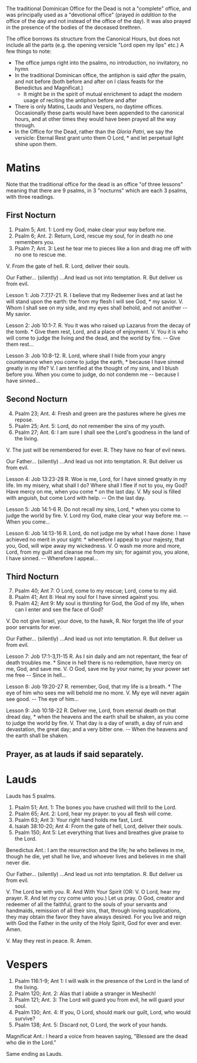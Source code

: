 The traditional Dominican Office for the Dead is not a "complete" office, and was principally used as a "devotional office" (prayed *in addition to* the office of the day and not instead of the office of the day).  It was also prayed in the presence of the bodies of the deceased brethren.  

The office borrows its structure from the Canonical Hours, but does not include all the parts (e.g. the opening versicle "Lord open my lips" etc.)  A few things to note: 
- The office jumps right into the psalms, no introduction, no invitatory, no hymn
- In the traditional Dominican office, the antiphon is said *after* the psalm, and not before (both  before and after on I class feasts for the Benedictus and Magnificat.)
  - It might be in the spirit of mutual enrichment to adapt the modern usage of reciting the antiphon before and after
- There is only Matins, Lauds and Vespers, no daytime offices.  Occasionally these parts would have been appended to the canonical hours, and at other times they would have been prayed all the way through.  
- In the Office for the Dead, rather than the *Gloria Patri*, we say the versicle: Eternal Rest grant unto them O Lord, * and let perpetual light shine upon them.


# Matins

Note that the traditional office for the dead is an office "of three lessons" meaning that there are 9 psalms, in 3 "nocturns" which are each 3 psalms, with three readings.

## First Nocturn
1. Psalm 5; Ant. 1: Lord my God, make clear your way before me.
2. Psalm 6; Ant. 2: Return, Lord, rescue my soul, for in death no one remembers you.
3. Psalm 7; Ant. 3: Lest he tear me to pieces like a lion and drag me off with no one to rescue me.

V. From the gate of hell.
R. Lord, deliver their souls.

Our Father... (silently) ...And lead us not into temptation. R. But deliver us from evil.

Lesson 1: Job 7:7,17-21.
R. I believe that my Redeemer lives and at last he will stand upon the earth: the from my flesh I will see God, * my savior.  V. Whom I shall see on my side, and my eyes shall behold, and not another -- My savior.  

Lesson 2: Job 10:1-7.
R. You it was who raised up Lazarus from the decay of the tomb. * Give them rest, Lord, and a place of enjoyment.  V. You it is who will come to judge the living and the dead, and the world by fire. -- Give them rest...

Lesson 3: Job 10:8-12.
R. Lord, where shall I hide from your angry countenance when you come to judge the earth, * because I have sinned greatly in my life?  V. I am terrified at the thought of my sins, and I blush before you.  When you come to judge, do not condemn me -- because I have sinned...

## Second Nocturn
4. Psalm 23; Ant. 4: Fresh and green are the pastures where he gives me repose.
5. Psalm 25; Ant. 5: Lord, do not remember the sins of my youth.
6. Psalm 27; Ant. 6: I am sure I shall see the Lord's goodness in the land of the living.

V. The just will be remembered for ever.
R. They have no fear of evil news.

Our Father... (silently) ...And lead us not into temptation. R. But deliver us from evil.

Lesson 4: Job 13:23-28
R. Woe is me, Lord, for I have sinned greatly in my life.  Im my misery, what shall I do?  Where shall I flee if not to you, my God? Have mercy on me, when you come * on the last day.  V. My soul is filled with anguish, but come Lord with help.  -- On the last day.

Lesson 5: Job 14:1-6
R. Do not recall my sins, Lord, * when you come to judge the world by fire.  V. Lord my God, make clear your way before me. -- When you come...

Lesson 6: Job 14:13-16
R. Lord, do not judge me by what I have done: I have achieved no merit in your sight: * wherefore I appeal to your majesty, that you, God, will wipe away my wickedness.  V. O wash me more and more, Lord, from my guilt and cleanse me from my sin; for against you, you alone, I have sinned. -- Wherefore I appeal...

## Third Nocturn
7. Psalm 40; Ant 7: O Lord, come to my rescue; Lord, come to my aid.
8. Psalm 41; Ant 8: Heal my soul for I have sinned against you.
9. Psalm 42; Ant 9: My soul is thirsting for God, the God of my life, when can I enter and see the face of God?

V. Do not give Israel, your dove, to the hawk,
R. Nor forget the life of your poor servants for ever.  

Our Father... (silently) ...And lead us not into temptation. R. But deliver us from evil.

Lesson 7: Job 17:1-3,11-15
R. As I sin daily and am not repentant, the fear of death troubles me. * Since in hell there is no redemption, have mercy on me, God, and save me.  V. O God, save me by your name; by your power set me free -- Since in hell...

Lesson 8: Job 19:20-27
R. remember, God, that my life is a breath. * The eye of him who sees me will behold me no more.  V. My eye will never again see good.  -- The eye of him...

Lesson 9: Job 10:18-22
R. Deliver me, Lord, from eternal death on that dread day, * when the heavens and the earth shall be shaken, as you come to judge the world by fire.  V. That day is a day of wrath, a day of ruin and devastation, the great day; and a very bitter one. -- When the heavens and the earth shall be shaken.

## Prayer, as at lauds if said separately.
# Lauds

Lauds has 5 psalms.

1. Psalm 51; Ant. 1: The bones you have crushed will thrill to the Lord.
2. Psalm 65; Ant. 2: Lord, hear my prayer: to you all flesh will come.
3. Psalm 63; Ant 3: Your right hand holds me fast, Lord.
4. Isaiah 38:10-20; Ant 4: From the gate of hell, Lord, deliver their souls.
5. Psalm 150; Ant 5: Let everything that lives and breathes give praise to the Lord.

Benedictus Ant.: I am the resurrection and the life; he who believes in me, though he die, yet shall he live, and whoever lives and believes in me shall never die.

Our Father... (silently) ...And lead us not into temptation. R. But deliver us from evil.

V. The Lord be with you. R. And With Your Spirit (OR: V. O Lord, hear my prayer. R. And let my cry come unto you.)  Let us pray.
O God, creator and redeemer of all the faithful, grant to the souls of your servants and handmaids, remission of all their sins, that, through loving supplications, they may obtain the favor they have always desired.  For you live and reign with God the Father in the unity of the Holy Spirit, God for ever and ever.  Amen.

V. May they rest in peace.  R. Amen.

# Vespers
1. Psalm 116:1-9; Ant 1: I will walk in the presence of the Lord in the land of the living.
2. Psalm 120; Ant. 2: Alas that I abide a stranger in Meshech!
3. Psalm 121; Ant. 3: The Lord will guard you from evil, he will guard your soul.
4. Psalm 130; Ant. 4: If you, O Lord, should mark our guilt, Lord, who would survive?
5. Psalm 138; Ant. 5: Discard not, O Lord, the work of your hands.

Magnificat Ant.: I heard a voice from heaven saying, "Blessed are the dead who die in the Lord."

Same ending as Lauds.
